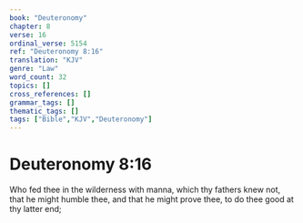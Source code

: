 ```yaml
---
book: "Deuteronomy"
chapter: 8
verse: 16
ordinal_verse: 5154
ref: "Deuteronomy 8:16"
translation: "KJV"
genre: "Law"
word_count: 32
topics: []
cross_references: []
grammar_tags: []
thematic_tags: []
tags: ["Bible","KJV","Deuteronomy"]
---
```


# Deuteronomy 8:16

Who fed thee in the wilderness with manna, which thy fathers knew not, that he might humble thee, and that he might prove thee, to do thee good at thy latter end;
